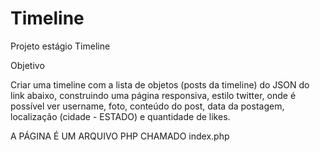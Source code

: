 # Timeline
Projeto estágio Timeline

Objetivo

Criar uma timeline com a lista de objetos (posts da timeline) do JSON do link abaixo, construindo uma página responsiva, estilo twitter, onde é possível ver username, foto, conteúdo do post, data da postagem, localização (cidade - ESTADO) e quantidade de likes.

A PÁGINA É UM ARQUIVO PHP CHAMADO index.php
